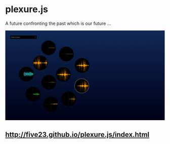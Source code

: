 plexure.js
==========

A future confronting the past which is our future ...

![screenshot.png](/screenshot.png "screenshot")

http://five23.github.io/plexure.js/index.html
---------------------------------------------
